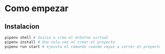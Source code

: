 # Como empezar

## Instalacion

```sh
pipenv shell # Inicia o crea el entorno virtual
pipenv install # Una sola vez al crear el proyecto
pipenv run start # ejecuta el comando cuando vayas a correr el proyecto
```


